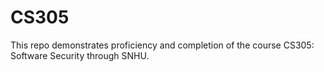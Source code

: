 # CS305
This repo demonstrates proficiency and completion of the course CS305: Software Security through SNHU. 
